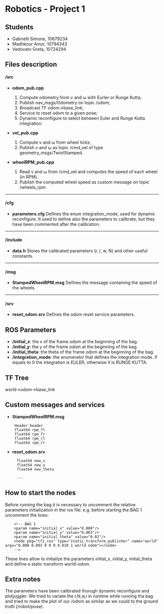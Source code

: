 # Robotics - Project 1

## Students
- Gabrielli Simone, 10679234
- Madhkour Amor, 10794343
- Vedovato Greta, 10724294

## Files description
#### /src
- **odom_pub.cpp**
	1. Compute odometry from v and ω with Eurler or Runge Kutta;
	1. Publish nav_msgs/Odometry on topic /odom;
	1. Broadcast TF odom->base_link;
	1. Service to reset odom to a given pose;
	1. Dynamic reconfigure to select between Euler and Runge Kutta integration.

- **vel_pub.cpp**
	1. Compute v and ω from wheel ticks;
	1. Publish v and ⍵ as topic /cmd_vel of type geometry_msgs/TwistStamped.

- **wheelRPM_pub.cpp**
	1. Read v and ⍵ from /cmd_vel and computes the speed of each wheel (in RPM).
	1. Publish the computed wheel speed as custom message on topic /wheels_rpm

------------


#### /cfg
- **parameters.cfg**
Defines the enum integration_mode, used for dynamic reconfigure. It used to define also the parameters to calibrate, but they have been commented after the calibration.

------------


#### /include
- **data.h**
Stores the calibrated parameters (r, l, w, N) and other useful constants.

------------


#### /msg
- **StampedWheelRPM.msg**
Defines the message containing the speed of the wheels.

------------

#### /srv
- **reset_odom.srv**
Defines the odom reset service parameters.

## ROS Parameters
- **/initial_x**: the x of the frame odom at the beginning of the bag.
- **/initial_y**: the y of the frame odom at the beginning of the bag.
- **/initial_theta**: the theta of the frame odom at the beginning of the bag.
- **/integration_mode**: the enumerator that defines the integration mode. if equals to 0 the integration is EULER, otherwise it is RUNGE KUTTA.

## TF Tree
world->odom->base_link

## Custom messages and services
 - **StampedWheelRPM.msg**

		Header header
		float64 rpm_fl
		float64 rpm_fr
		float64 rpm_rl
		float64 rpm_rr

- **reset_odom.srv**

		float64 new_x
		float64 new_y
		float64 new_theta
		
		---

## How to start the nodes
Before running the bag it is necessary to uncomment the relative parameters initialization in the ros file:
e.g. before starting the BAG 1 uncomment the lines:

		<!-- BAG 1
		<param name="initial_x" value="0.008"/>
		<param name="initial_y" value="0.003"/>
		<param name="initial_theta" value="0.02"/>
	 	<node pkg="tf2_ros" type="static_transform_publisher" name="world" args="0.008 0.003 0 0 0 0.010 1 world odom"></node>
		-->
These lines allow to initialize the parameters initial_x, initial_y, initial_theta and define a static transform world-odom.


## Extra notes
The parameters have been calibrated thorugh dynamic reconfigure and plotjuggler. We tried to variate the r,N,w,l in runtime while running tha bag and tried to make the plot of our /odom as similar as we could to the ground truth (/robot/pose).




